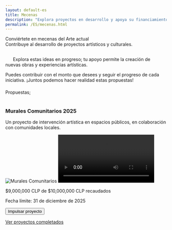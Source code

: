 ```yaml
---
layout: default-es
title: Mecenas
description: "Explora proyectos en desarrollo y apoya su financiamiento."
permalink: /ES/mecenas.html
---
```


<div class="titulo">Conviértete en mecenas del Arte actual</div>

<div class="subtitulo">Contribuye al desarrollo de proyectos artísticos y culturales.</div>

<!-- Párrafo 1 -->
<p class="parrafo" style="margin-top: 6%;">
  &nbsp;&nbsp;&nbsp;&nbsp;&nbsp;&nbsp;Explora estas ideas en progreso; tu apoyo permite la creación de nuevas obras y experiencias artísticas.
  
</p>

<!-- Párrafo 2 -->
<p class="parrafo">
 Puedes contribuir con el monto que desees y seguir el progreso de cada iniciativa. ¡Juntos podemos hacer realidad estas propuestas!
</p>

<div class="subtitulo" style="margin-top: 4%;">Propuestas;</div>
<br>

<div class="proyecto-container">
  <div class="proyecto" data-meta="10000000" data-recaudado="9000000">
    <h3>Murales Comunitarios 2025</h3>
    <p class="parrafo">Un proyecto de intervención artística en espacios públicos, en colaboración con comunidades locales.</p>
    <img src="/assets/img/murales-comunitarios.jpg" alt="Murales Comunitarios">
    <video controls>
      <source src="/assets/videos/murales-comunitarios.mp4" type="video/mp4">
      Tu navegador no soporta videos.
    </video>
    <div class="barra-progreso">
      <div class="progreso"></div>
    </div>
    <p class="parrafo meta">$<span class="recaudado">9,000,000</span> CLP de $10,000,000 CLP recaudados</p>
    <p class="parrafo fecha">Fecha límite: 31 de diciembre de 2025</p>
   </div>
</div>
   <!-- Botón de donación unificado -->
<form action="https://www.paypal.com/ncp/payment/GX4V3R9TEHJ5G" method="post" target="_blank">
  <input type="submit" value="Impulsar proyecto" class="paypal-donation-button">
</form>

<a href="proyectos-completados.html" class="enlace">Ver proyectos completados</a>
<br><br>

<script>
  document.addEventListener("DOMContentLoaded", function() {
    document.querySelectorAll(".proyecto").forEach(proyecto => {
      let meta = parseInt(proyecto.dataset.meta);
      let recaudado = parseInt(proyecto.dataset.recaudado);
      let porcentaje = (recaudado / meta) * 100;
      proyecto.querySelector(".progreso").style.width = porcentaje + "%";
    });
  });
</script>



